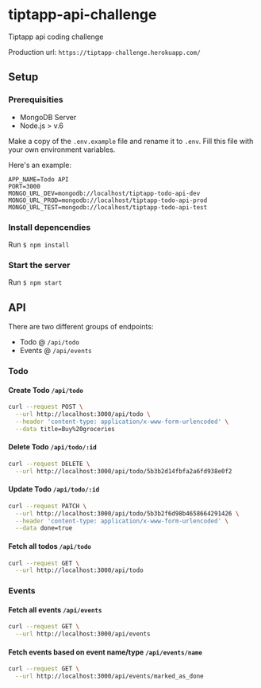 # tiptapp-api-challenge

Tiptapp api coding challenge

Production url: `https://tiptapp-challenge.herokuapp.com/`

## Setup

### Prerequisities

- MongoDB Server
- Node.js > v.6

Make a copy of the `.env.example` file and rename it to `.env`. Fill this file with your own environment variables.

Here's an example:

```
APP_NAME=Todo API
PORT=3000
MONGO_URL_DEV=mongodb://localhost/tiptapp-todo-api-dev
MONGO_URL_PROD=mongodb://localhost/tiptapp-todo-api-prod
MONGO_URL_TEST=mongodb://localhost/tiptapp-todo-api-test
```

### Install depencendies

Run `$ npm install`

### Start the server

Run `$ npm start`

## API

There are two different groups of endpoints:

- Todo @ `/api/todo`
- Events @ `/api/events`

### Todo

#### Create Todo `/api/todo`

```bash
curl --request POST \
  --url http://localhost:3000/api/todo \
  --header 'content-type: application/x-www-form-urlencoded' \
  --data title=Buy%20groceries
```

#### Delete Todo `/api/todo/:id`

```bash
curl --request DELETE \
  --url http://localhost:3000/api/todo/5b3b2d14fbfa2a6fd938e0f2
```

#### Update Todo `/api/todo/:id`

```bash
curl --request PATCH \
  --url http://localhost:3000/api/todo/5b3b2f6d98b4658664291426 \
  --header 'content-type: application/x-www-form-urlencoded' \
  --data done=true
```

#### Fetch all todos `/api/todo`

```bash
curl --request GET \
  --url http://localhost:3000/api/todo
```

### Events

#### Fetch all events `/api/events`

```bash
curl --request GET \
  --url http://localhost:3000/api/events
```

#### Fetch events based on event name/type `/api/events/name`

```bash
curl --request GET \
  --url http://localhost:3000/api/events/marked_as_done
```
